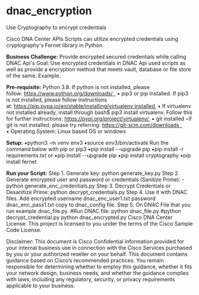 # dnac_encryption
Use Cryptography to encrypt credentials

Cisco DNA Center APIs Scripts can utilize encrypted credentials using cryptography's Fernet library in Python.

**Business Challenge:** Provide encrypted secured credentials while calling DNAC Api's
Goal: Use encrypted credentials in DNAC Api used scripts as well as provide a encryption method that meets vault, database or file store of the same. 
Example.

**Pre-requisite:** Python 3.8. If python is not installed, please follow: https://www.python.org/downloads/  
▪ pip3 or pip installed. If pip3 is not installed, please follow instructions at: https://pip.pypa.io/en/stable/installing/virtualenv installed 
▪ If virtualenv not installed already, install through bash$ pip3 install virtualenv. Follow this for further instructions: https://pypi.org/project/virtualenv/ 
▪ git installed ◦if git is not installed, please try referring: https://git-scm.com/downloads  
▪ Operating System: Linux based OS or windows

**Setup:**
▪python3 -m venv env3 
▪source env3/bin/activate
Run the command below with pip or pip3
▪pip install --upgrade pip 
▪pip install -r requirements.txt
or 
▪pip install --upgrade pip
▪pip install cryptography
▪pip install fernet

**Run your Script:**
Step 1. Generate key: python generate_key.py
Step 2. Generate encrypted user and password or credentials (Sanitize Prime): - python generate_enc_credentials.py
Step 3. Decrypt Credentials or Desanitize Prime: python decrypt_credentials.py 
Step 4. Use it with DNAC files. Add encrypted username dnac_enc_user1.txt password dnac_enc_pass1.txt copy to dnac_config file.
Step 5. On DNAC File that you run example dnac_file.py. 
        #Run DNAC file: python dnac_file.py
        #python decrypt_credential.py
        python dnac_encrypted.py
Cisco DNA Center License: This project is licensed to you under the terms of the Cisco Sample Code License.

Disclaimer: This document is Cisco Confidential information provided for your internal business use in connection with the Cisco Services purchased
by you or your authorized reseller on your behalf. This document contains guidance based on Cisco’s recommended practices. You remain responsible for 
determining whether to employ this guidance, whether it fits your network design, business needs, and whether the guidance complies with laws, 
including any regulatory, security, or privacy requirements applicable to your business.
